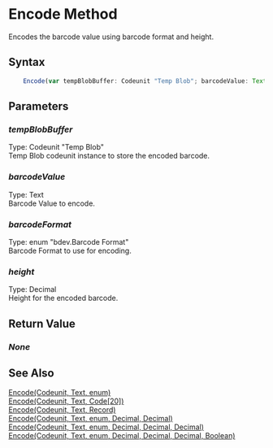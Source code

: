 # Encode Method
Encodes the barcode value using barcode format and height.

## Syntax
```javascript
	Encode(var tempBlobBuffer: Codeunit "Temp Blob"; barcodeValue: Text; barcodeFormat: enum "bdev.Barcode Format"; height: Decimal)
```

## Parameters
### *tempBlobBuffer*
Type: Codeunit "Temp Blob"<br/>
Temp Blob codeunit instance to store the encoded barcode.
### *barcodeValue*
Type: Text<br/>
Barcode Value to encode.
### *barcodeFormat*
Type: enum "bdev.Barcode Format"<br/>
Barcode Format to use for encoding.
### *height*
Type: Decimal<br/>
Height for the encoded barcode.

## Return Value
### *None*

## See Also
[Encode(Codeunit, Text, enum)](./Encode1.md)<br />
[Encode(Codeunit, Text, Code[20])](./Encode2.md)<br />
[Encode(Codeunit, Text, Record)](./Encode3.md)<br />
[Encode(Codeunit, Text, enum, Decimal, Decimal)](./Encode5.md)<br />
[Encode(Codeunit, Text, enum, Decimal, Decimal, Decimal)](./Encode6.md)<br />
[Encode(Codeunit, Text, enum, Decimal, Decimal, Decimal, Boolean)](./Encode7.md)<br />
